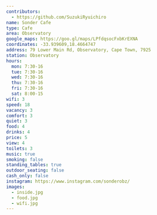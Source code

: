 ```yaml
---
contributors:
  - https://github.com/SuzukiRyuichiro
name: Sonder Cafe
type: Cafe
area: Observatory
google_maps: https://goo.gl/maps/LPfdqsocFxbKrEXNA
coordinates: -33.939609,18.4664747
address: 79 Lower Main Rd, Observatory, Cape Town, 7925
station: Observatory
hours:
  mon: 7:30-16
  tue: 7:30-16
  wed: 7:30-16
  thu: 7:30-16
  fri: 7:30-16
  sat: 8:00-15
wifi: 3
speed: 18
vacancy: 3
comfort: 3
quiet: 3
food: 4
drinks: 4
price: 5
view: 4
toilets: 3
music: true
smoking: false
standing_tables: true
outdoor_seating: false
cash_only: false
instagram: https://www.instagram.com/sonderobz/
images:
  - inside.jpg
  - food.jpg
  - wifi.jpg
---
```

